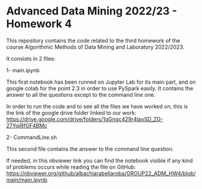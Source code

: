 # Advanced Data Mining 2022/23 - Homework 4

This repository contains the code related to the third homework of the course Algorithmic Methods of Data Mining and Laboratory 2022/2023.

It consists in 2 files:

1- main.ipynb

This first notebook has been runned on Jupyter Lab for its main part, and on google colab for the point 2.3 in order to use PySpark easily. It contains the answer to all the questions except to the command line one.

In order to run the code and to see all the files we have worked on, this is the link of the google drive folder linked to our work:
https://drive.google.com/drive/folders/1qGnqc429r4laoSD_ZG-27YqiRfGF4BMc


2- CommandLine.sh 

This second file contains the answer to the command line question.

If needed, in this nbviewer link you can find the notebook visible if any kind of problems occurs while reading the file on GitHub:
https://nbviewer.org/github/albachiarabellaroba/GROUP22_ADM_HW4/blob/main/main.ipynb
